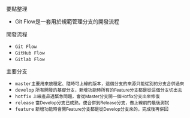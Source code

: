 要點整理
- Git Flow是一套用於規範管理分支的開發流程

開發流程
- `Git Flow`
- `GitHub Flow`
- `Gitlab Flow`

主要分支
- `master`<small>主要用來放穩定、隨時可上線的版本，這個分支的來源只能從別的分支合併過來</small>
- `develop` <small>所有開發的基礎分支，新增功能時所有的Feature分支都是從這個分支切出去</small>
- `hotfix` <small>上線產品遇緊急問題，會從Master分支開一個Hotfix分支出來修復</small>
- `release` <small>當Develop分支已成熟，便合併到Release分支，做上線前的最後測試</small>
- `feature` <small>新增功能時會開Feature分支都是從Develop分支來的，完成後再併回</small>